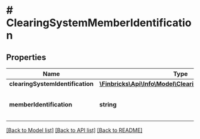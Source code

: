 # # ClearingSystemMemberIdentification

## Properties

Name | Type | Description | Notes
------------ | ------------- | ------------- | -------------
**clearingSystemIdentification** | [**\Finbricks\Api\Info\Model\ClearingSystemIdentification**](ClearingSystemIdentification.md) |  | [optional]
**memberIdentification** | **string** | Local code format of the payer bank code. | [optional]

[[Back to Model list]](../../README.md#models) [[Back to API list]](../../README.md#endpoints) [[Back to README]](../../README.md)
